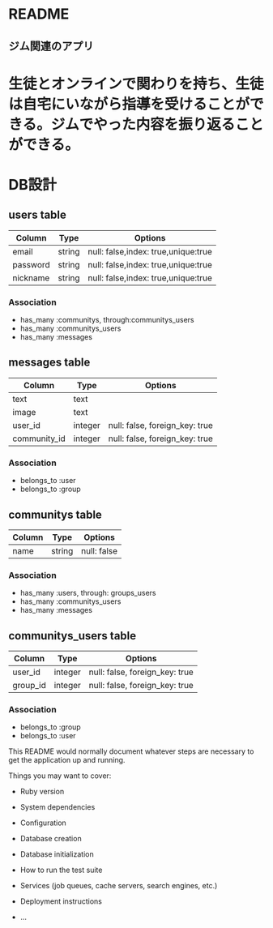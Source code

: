 # README

## ジム関連のアプリ
# 生徒とオンラインで関わりを持ち、生徒は自宅にいながら指導を受けることができる。ジムでやった内容を振り返ることができる。

# DB設計
## users table

|Column|Type|Options|
|------|----|-------|
|email|string|null: false,index: true,unique:true|
|password|string|null: false,index: true,unique:true|
|nickname|string|null: false,index: true,unique:true|

### Association
- has_many :communitys, through:communitys_users
- has_many :communitys_users
- has_many :messages

## messages table

|Column|Type|Options|
|------|----|-------|
|text|text||
|image|text||
|user_id|integer|null: false, foreign_key: true|
|community_id|integer|null: false, foreign_key: true|

### Association
- belongs_to :user
- belongs_to :group

## communitys table

|Column|Type|Options|
|------|----|-------|
|name|string|null: false|

### Association
- has_many :users, through: groups_users
- has_many :communitys_users
- has_many :messages

## communitys_users table
|Column|Type|Options|
|------|----|-------|
|user_id|integer|null: false, foreign_key: true|
|group_id|integer|null: false, foreign_key: true|

### Association
- belongs_to :group
- belongs_to :user

This README would normally document whatever steps are necessary to get the
application up and running.

Things you may want to cover:

* Ruby version

* System dependencies

* Configuration

* Database creation

* Database initialization

* How to run the test suite

* Services (job queues, cache servers, search engines, etc.)

* Deployment instructions

* ...
